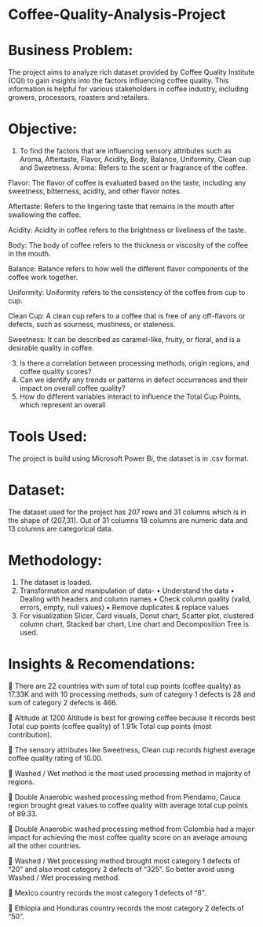 # Coffee-Quality-Analysis-Project

# Business Problem:
The project aims to analyze rich dataset provided by Coffee Quality Institute (CQI) to gain insights into the factors influencing coffee quality. This information is helpful for various stakeholders in coffee industry, including growers, processors, roasters and retailers.

# Objective:
1)	To find the factors that are influencing sensory attributes such as Aroma, Aftertaste, Flavor, Acidity, Body, Balance, Uniformity, Clean cup and Sweetness.
Aroma: Refers to the scent or fragrance of the coffee.

Flavor: The flavor of coffee is evaluated based on the taste, including any sweetness, bitterness, acidity, and other flavor notes.

Aftertaste: Refers to the lingering taste that remains in the mouth after swallowing the coffee.

Acidity: Acidity in coffee refers to the brightness or liveliness of the taste.

Body: The body of coffee refers to the thickness or viscosity of the coffee in the mouth.

Balance: Balance refers to how well the different flavor components of the coffee work together.

Uniformity: Uniformity refers to the consistency of the coffee from cup to cup.

Clean Cup: A clean cup refers to a coffee that is free of any off-flavors or defects, such as sourness, mustiness, or staleness.

Sweetness: It can be described as caramel-like, fruity, or floral, and is a desirable quality in coffee.

3)	Is there a correlation between processing methods, origin regions, and coffee quality scores?
4)	Can we identify any trends or patterns in defect occurrences and their impact on overall coffee quality?
5)	How do different variables interact to influence the Total Cup Points, which represent an overall

# Tools Used:
The project is build using Microsoft Power Bi, the dataset is in .csv format.

# Dataset:
The dataset used for the project has 207 rows and 31 columns which is in the shape of (207,31).
Out of 31 columns 18 columns are numeric data and 13 columns are categorical data.

# Methodology:
1)	The dataset is loaded.
2)	Transformation and manipulation of data-
•	Understand the data
•	Dealing with headers and column names
•	Check column quality (valid, errors, empty, null values)
•	Remove duplicates & replace values
3)	For visualization Slicer, Card visuals, Donut chart, Scatter plot, clustered column chart, Stacked bar chart, Line chart and Decomposition Tree is used.

# Insights & Recomendations:
	There are 22 countries with sum of total cup points (coffee quality) as 17.33K and with 10 processing methods, sum of category 1 defects is 28 and sum of category 2 defects is 466.

	Altitude at 1200 Altitude is best for growing coffee because it records best Total cup points (coffee quality) of 1.91k Total cup points (most contribution).

	The sensory attributes like Sweetness, Clean cup records highest average coffee quality rating of 10.00.

	Washed / Wet method is the most used processing method in majority of regions.

	Double Anaerobic washed processing method from Piendamo, Cauca region  brought great values to coffee quality with average total cup points of 89.33.

	Double Anaerobic washed processing method from Colombia had a  major impact for achieving the most coffee quality score on an average amoung  all the other countries.

	Washed / Wet processing method brought most category 1 defects of “20” and also most category 2 defects of “325”. So better avoid using Washed / Wet processing method.

	Mexico country records the most category 1 defects of “8”.

	Ethiopia and Honduras country records the most category 2 defects of “50”.




